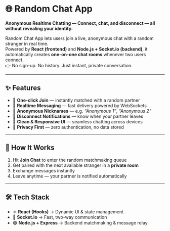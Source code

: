 # 🌐 Random Chat App  

**Anonymous Realtime Chatting — Connect, chat, and disconnect — all without revealing your identity.**  

Random Chat App lets users join a live, anonymous chat with a random stranger in real time.  
Powered by **React (frontend)** and **Node.js + Socket.io (backend)**, it automatically creates **one-on-one chat rooms** whenever two users connect.  
👉 No sign-up. No history. Just instant, private conversation.  

---

## ✨ Features  

- 🔹 **One-click Join** — instantly matched with a random partner  
- 🔹 **Realtime Messaging** — fast delivery powered by WebSockets  
- 🔹 **Anonymous Nicknames** — e.g. *“Anonymous 1”*, *“Anonymous 2”*  
- 🔹 **Disconnect Notifications** — know when your partner leaves  
- 🔹 **Clean & Responsive UI** — seamless chatting across devices  
- 🔹 **Privacy First** — zero authentication, no data stored  

---

## 🚀 How It Works  

1. Hit **Join Chat** to enter the random matchmaking queue  
2. Get paired with the next available stranger in a **private room**  
3. Exchange messages instantly  
4. Leave anytime — your partner is notified automatically  

---

## 🛠️ Tech Stack  

- ⚛ **React (Hooks)** → Dynamic UI & state management  
- 🔌 **Socket.io** → Fast, two-way communication  
- 🟢 **Node.js + Express** → Backend matchmaking & message relay  
